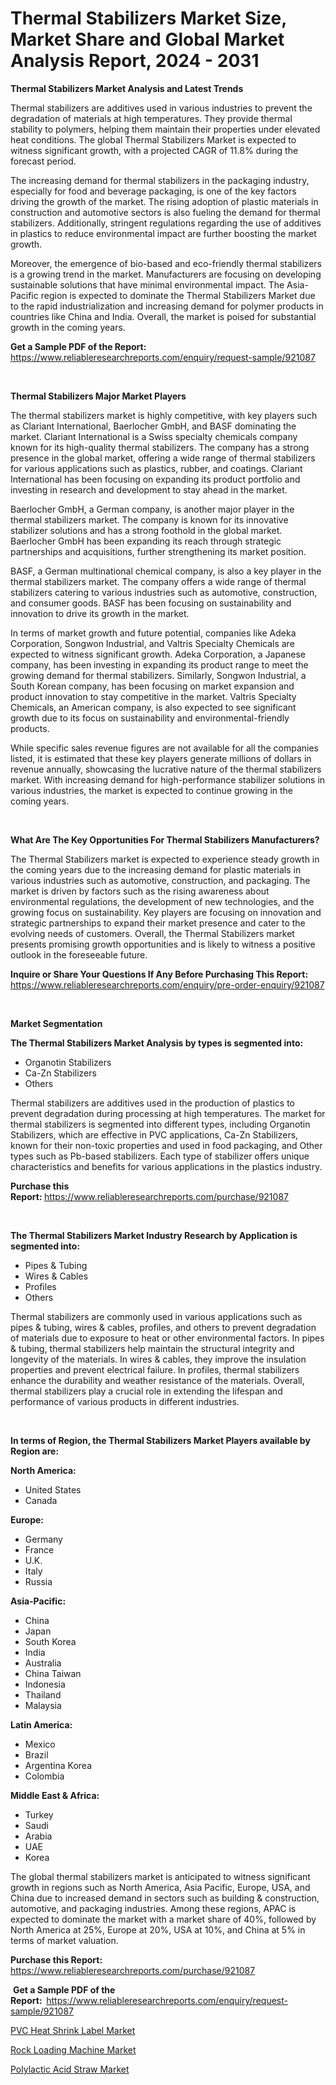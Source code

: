 <p><h1>Thermal Stabilizers Market Size, Market Share and Global Market Analysis Report, 2024 - 2031</h1></p><p><strong>Thermal Stabilizers Market Analysis and Latest Trends</strong></p>
<p><p>Thermal stabilizers are additives used in various industries to prevent the degradation of materials at high temperatures. They provide thermal stability to polymers, helping them maintain their properties under elevated heat conditions. The global Thermal Stabilizers Market is expected to witness significant growth, with a projected CAGR of 11.8% during the forecast period.</p><p>The increasing demand for thermal stabilizers in the packaging industry, especially for food and beverage packaging, is one of the key factors driving the growth of the market. The rising adoption of plastic materials in construction and automotive sectors is also fueling the demand for thermal stabilizers. Additionally, stringent regulations regarding the use of additives in plastics to reduce environmental impact are further boosting the market growth.</p><p>Moreover, the emergence of bio-based and eco-friendly thermal stabilizers is a growing trend in the market. Manufacturers are focusing on developing sustainable solutions that have minimal environmental impact. The Asia-Pacific region is expected to dominate the Thermal Stabilizers Market due to the rapid industrialization and increasing demand for polymer products in countries like China and India. Overall, the market is poised for substantial growth in the coming years.</p></p>
<p><strong>Get a Sample PDF of the Report:&nbsp;</strong> <a href="https://www.reliableresearchreports.com/enquiry/request-sample/921087">https://www.reliableresearchreports.com/enquiry/request-sample/921087</a></p>
<p>&nbsp;</p>
<p><strong>Thermal Stabilizers Major Market Players</strong></p>
<p><p>The thermal stabilizers market is highly competitive, with key players such as Clariant International, Baerlocher GmbH, and BASF dominating the market. Clariant International is a Swiss specialty chemicals company known for its high-quality thermal stabilizers. The company has a strong presence in the global market, offering a wide range of thermal stabilizers for various applications such as plastics, rubber, and coatings. Clariant International has been focusing on expanding its product portfolio and investing in research and development to stay ahead in the market.</p><p>Baerlocher GmbH, a German company, is another major player in the thermal stabilizers market. The company is known for its innovative stabilizer solutions and has a strong foothold in the global market. Baerlocher GmbH has been expanding its reach through strategic partnerships and acquisitions, further strengthening its market position.</p><p>BASF, a German multinational chemical company, is also a key player in the thermal stabilizers market. The company offers a wide range of thermal stabilizers catering to various industries such as automotive, construction, and consumer goods. BASF has been focusing on sustainability and innovation to drive its growth in the market.</p><p>In terms of market growth and future potential, companies like Adeka Corporation, Songwon Industrial, and Valtris Specialty Chemicals are expected to witness significant growth. Adeka Corporation, a Japanese company, has been investing in expanding its product range to meet the growing demand for thermal stabilizers. Similarly, Songwon Industrial, a South Korean company, has been focusing on market expansion and product innovation to stay competitive in the market. Valtris Specialty Chemicals, an American company, is also expected to see significant growth due to its focus on sustainability and environmental-friendly products.</p><p>While specific sales revenue figures are not available for all the companies listed, it is estimated that these key players generate millions of dollars in revenue annually, showcasing the lucrative nature of the thermal stabilizers market. With increasing demand for high-performance stabilizer solutions in various industries, the market is expected to continue growing in the coming years.</p></p>
<p>&nbsp;</p>
<p><strong>What Are The Key Opportunities For Thermal Stabilizers Manufacturers?</strong></p>
<p><p>The Thermal Stabilizers market is expected to experience steady growth in the coming years due to the increasing demand for plastic materials in various industries such as automotive, construction, and packaging. The market is driven by factors such as the rising awareness about environmental regulations, the development of new technologies, and the growing focus on sustainability. Key players are focusing on innovation and strategic partnerships to expand their market presence and cater to the evolving needs of customers. Overall, the Thermal Stabilizers market presents promising growth opportunities and is likely to witness a positive outlook in the foreseeable future.</p></p>
<p><strong>Inquire or Share Your Questions If Any Before Purchasing This Report:</strong> <a href="https://www.reliableresearchreports.com/enquiry/pre-order-enquiry/921087">https://www.reliableresearchreports.com/enquiry/pre-order-enquiry/921087</a></p>
<p>&nbsp;</p>
<p><strong>Market Segmentation</strong></p>
<p><strong>The Thermal Stabilizers Market Analysis by types is segmented into:</strong></p>
<p><ul><li>Organotin Stabilizers</li><li>Ca-Zn Stabilizers</li><li>Others</li></ul></p>
<p><p>Thermal stabilizers are additives used in the production of plastics to prevent degradation during processing at high temperatures. The market for thermal stabilizers is segmented into different types, including Organotin Stabilizers, which are effective in PVC applications, Ca-Zn Stabilizers, known for their non-toxic properties and used in food packaging, and Other types such as Pb-based stabilizers. Each type of stabilizer offers unique characteristics and benefits for various applications in the plastics industry.</p></p>
<p><strong>Purchase this Report:&nbsp;</strong><a href="https://www.reliableresearchreports.com/purchase/921087">https://www.reliableresearchreports.com/purchase/921087</a></p>
<p>&nbsp;</p>
<p><strong>The Thermal Stabilizers Market Industry Research by Application is segmented into:</strong></p>
<p><ul><li>Pipes & Tubing</li><li>Wires & Cables</li><li>Profiles</li><li>Others</li></ul></p>
<p><p>Thermal stabilizers are commonly used in various applications such as pipes & tubing, wires & cables, profiles, and others to prevent degradation of materials due to exposure to heat or other environmental factors. In pipes & tubing, thermal stabilizers help maintain the structural integrity and longevity of the materials. In wires & cables, they improve the insulation properties and prevent electrical failure. In profiles, thermal stabilizers enhance the durability and weather resistance of the materials. Overall, thermal stabilizers play a crucial role in extending the lifespan and performance of various products in different industries.</p></p>
<p>&nbsp;</p>
<p><strong>In terms of Region, the Thermal Stabilizers Market Players available by Region are:</strong></p>
<p>
    <p> <strong> North America: </strong>
        <ul>
            <li>United States</li>
            <li>Canada</li>
        </ul>
        </p> 
    <p> <strong> Europe: </strong>
        <ul>
            <li>Germany</li>
            <li>France</li>
            <li>U.K.</li>
            <li>Italy</li>
            <li>Russia</li>
        </ul>
        </p> 
    <p> <strong> Asia-Pacific: </strong>
        <ul>
            <li>China</li>
            <li>Japan</li>
            <li>South Korea</li>
            <li>India</li>
            <li>Australia</li>
            <li>China Taiwan</li>
            <li>Indonesia</li>
            <li>Thailand</li>
            <li>Malaysia</li>
        </ul>
        </p> 
    <p> <strong> Latin America: </strong>
        <ul>
            <li>Mexico</li>
            <li>Brazil</li>
            <li>Argentina Korea</li>
            <li>Colombia</li>
        </ul>
        </p> 
    <p> <strong> Middle East & Africa: </strong>
        <ul>
            <li>Turkey</li>
            <li>Saudi</li>
            <li>Arabia</li>
            <li>UAE</li>
            <li>Korea</li>
        </ul>
    </p>
    </p>
<p><p>The global thermal stabilizers market is anticipated to witness significant growth in regions such as North America, Asia Pacific, Europe, USA, and China due to increased demand in sectors such as building & construction, automotive, and packaging industries. Among these regions, APAC is expected to dominate the market with a market share of 40%, followed by North America at 25%, Europe at 20%, USA at 10%, and China at 5% in terms of market valuation.</p></p>
<p><strong>Purchase this Report: </strong><a href="https://www.reliableresearchreports.com/purchase/921087">https://www.reliableresearchreports.com/purchase/921087</a></p>
<p>&nbsp;<strong>Get a Sample PDF of the Report:&nbsp;&nbsp;</strong><a href="https://www.reliableresearchreports.com/enquiry/request-sample/921087">https://www.reliableresearchreports.com/enquiry/request-sample/921087</a></p>
<p><strong></strong></p>
<p><p><a href="https://github.com/fiixsa/Market-Research-Report-List-1/blob/main/pvc-heat-shrink-label-market.md">PVC Heat Shrink Label Market</a></p><p><a href="https://sore-arch-6db.notion.site/Rock-Loading-Machine-Market-Provides-a-Comprehensive-Analysis-Including-a-Macro-Overview-of-the-Mark-ad4da2283ae54a9aac56b99ca4262b86">Rock Loading Machine Market</a></p><p><a href="https://github.com/Airanohannonzb68e5pb53oc1/Market-Research-Report-List-1/blob/main/polylactic-acid-straw-market.md">Polylactic Acid Straw Market</a></p></p>